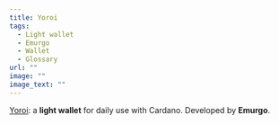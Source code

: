 ```yaml
---
title: Yoroi
tags:
  - Light wallet
  - Emurgo
  - Wallet
  - Glossary
url: ""
image: ""
image_text: ""
---
```


[Yoroi](https://yoroi-wallet.com/#/): a **light wallet** for daily use with Cardano. Developed by **Emurgo**.
